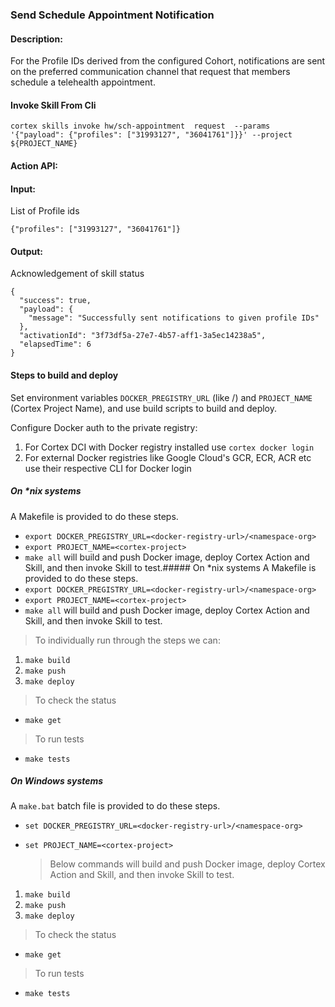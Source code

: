 ### Send Schedule Appointment Notification


#### Description:
For the Profile IDs derived from the configured Cohort, notifications are sent on the preferred communication channel that request that members schedule a telehealth appointment.


#### Invoke Skill From Cli

```
cortex skills invoke hw/sch-appointment  request  --params '{"payload": {"profiles": ["31993127", "36041761"]}}' --project ${PROJECT_NAME}
```

#### Action API: 
<Action API Placeholder>

#### Input:
List of Profile ids

```
{"profiles": ["31993127", "36041761"]}
```


#### Output:
Acknowledgement of skill status
```
{
  "success": true,
  "payload": {
    "message": "Successfully sent notifications to given profile IDs"
  },
  "activationId": "3f73df5a-27e7-4b57-aff1-3a5ec14238a5",
  "elapsedTime": 6
}
```

#### Steps to build and deploy

Set environment variables `DOCKER_PREGISTRY_URL` (like <docker-registry-url>/<namespace-org>) and `PROJECT_NAME` (Cortex Project Name), and use build scripts to build and deploy.

Configure Docker auth to the private registry:
1. For Cortex DCI with Docker registry installed use `cortex docker login`
2. For external Docker registries like Google Cloud's GCR, ECR, ACR etc use their respective CLI for Docker login

##### On *nix systems
A Makefile is provided to do these steps.
* `export DOCKER_PREGISTRY_URL=<docker-registry-url>/<namespace-org>`
* `export PROJECT_NAME=<cortex-project>`
* `make all` will build and push Docker image, deploy Cortex Action and Skill, and then invoke Skill to test.##### On *nix systems
A Makefile is provided to do these steps.
* `export DOCKER_PREGISTRY_URL=<docker-registry-url>/<namespace-org>`
* `export PROJECT_NAME=<cortex-project>`
* `make all` will build and push Docker image, deploy Cortex Action and Skill, and then invoke Skill to test.

 > To individually run through the steps we can:
1. `make build`
2. `make push`
33. `make deploy`

 > To check the status
* `make get`
 
 > To run tests
* `make tests`

##### On Windows systems
A `make.bat` batch file is provided to do these steps.
* `set DOCKER_PREGISTRY_URL=<docker-registry-url>/<namespace-org>`
* `set PROJECT_NAME=<cortex-project>`

  > Below commands will build and push Docker image, deploy Cortex Action and Skill, and then invoke Skill to test.
1. `make build`
2. `make push`
3. `make deploy`

 > To check the status
* `make get`

 > To run tests
* `make tests`